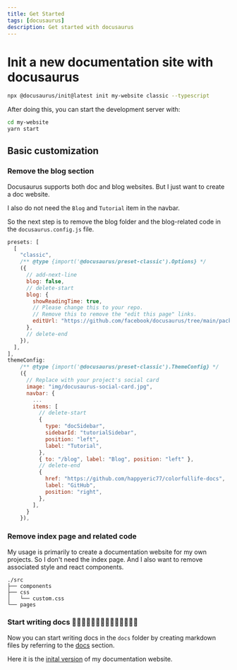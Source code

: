 ```yaml
---
title: Get Started
tags: [docusaurus]
description: Get started with docusaurus
---
```


# Init a new documentation site with docusaurus

```bash
npx @docusaurus/init@latest init my-website classic --typescript
```

After doing this, you can start the development server with:

```bash
cd my-website
yarn start
```

## Basic customization

### Remove the blog section

Docusaurus supports both doc and blog websites. But I just want to create a doc website.

I also do not need the `Blog` and `Tutorial` item in the navbar.

So the next step is to remove the blog folder and the blog-related code in the `docusaurus.config.js` file.

```js
presets: [
  [
    "classic",
    /** @type {import('@docusaurus/preset-classic').Options} */
    ({
      // add-next-line
      blog: false,
      // delete-start
      blog: {
        showReadingTime: true,
        // Please change this to your repo.
        // Remove this to remove the "edit this page" links.
        editUrl: "https://github.com/facebook/docusaurus/tree/main/packages/create-docusaurus/templates/shared/",
      },
      // delete-end
    }),
  ],
],
themeConfig:
    /** @type {import('@docusaurus/preset-classic').ThemeConfig} */
    ({
      // Replace with your project's social card
      image: "img/docusaurus-social-card.jpg",
      navbar: {
        ...
        items: [
          // delete-start
          {
            type: "docSidebar",
            sidebarId: "tutorialSidebar",
            position: "left",
            label: "Tutorial",
          },
          { to: "/blog", label: "Blog", position: "left" },
          // delete-end
          {
            href: "https://github.com/happyeric77/colorfullife-docs",
            label: "GitHub",
            position: "right",
          },
        ],
      }
    }),
```

### Remove index page and related code

My usage is primarily to create a documentation website for my own projects. So I don't need the index page.
And I also want to remove associated style and react components.

```
./src
├── components
├── css
│   └── custom.css
└── pages
```

### Start writing docs 🎉🎉🎉🎉🎉🎉🎉🎉🎉🎉🎉🎉🎉🎉

Now you can start writing docs in the `docs` folder by creating markdown files by referring to the [docs](https://docusaurus.io/docs/docs-introduction) section.

Here it is the [inital version](https://github.com/happyeric77/colorfullife-docs/releases/tag/v0.0.0) of my documentation website.
